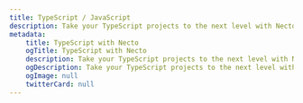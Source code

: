 ```yaml
---
title: TypeScript / JavaScript
description: Take your TypeScript projects to the next level with Necto, the versatile utility toolkit designed to enhance your development experience.
metadata: 
    title: TypeScript with Necto
    ogTitle: TypeScript with Necto
    description: Take your TypeScript projects to the next level with Necto, the versatile utility toolkit designed to enhance your development experience.
    ogDescription: Take your TypeScript projects to the next level with Necto, the versatile utility toolkit designed to enhance your development experience.
    ogImage: null
    twitterCard: null
---
```

